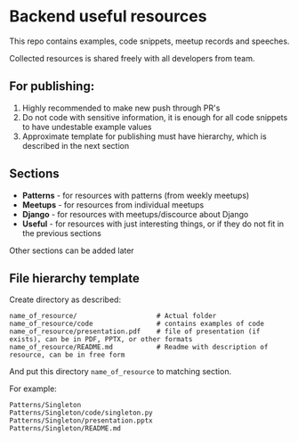 # Backend useful resources

This repo contains examples, code snippets, meetup records and speeches.

Collected resources is shared freely with all developers from team.


## For publishing:
1. Highly recommended to make new push through PR's
2. Do not code with sensitive information, it is enough for all code snippets to have undestable example values
3. Approximate template for publishing must have hierarchy, which is described in the next section

## Sections

* **Patterns** - for resources with patterns (from weekly meetups)
* **Meetups** - for resources from individual meetups
* **Django** - for resources with meetups/discource about Django
* **Useful** - for resources with just interesting things, or if they do not fit in the previous sections

Other sections can be added later

## File hierarchy template

Create directory as described:
```
name_of_resource/                    # Actual folder
name_of_resource/code                # contains examples of code
name_of_resource/presentation.pdf    # file of presentation (if exists), can be in PDF, PPTX, or other formats
name_of_resource/README.md           # Readme with description of resource, can be in free form
```

And put this directory `name_of_resource` to matching section.

For example:
```
Patterns/Singleton
Patterns/Singleton/code/singleton.py
Patterns/Singleton/presentation.pptx
Patterns/Singleton/README.md
```
